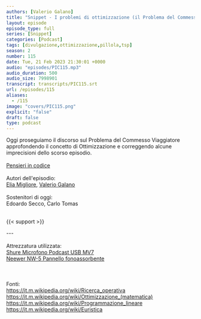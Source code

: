 ```yaml
---
authors: [Valerio Galano]
title: "Snippet - I problemi di ottimizzazione (il Problema del Commesso Viaggiatore errata corrige)"
layout: episode
episode_type: full
series: [Snippet]
categories: [Podcast]
tags: [divulgazione,ottimizzazione,pillola,tsp]
season: 2
number: 115
date: Tue, 21 Feb 2023 21:30:01 +0000
audio: "episodes/PIC115.mp3"
audio_duration: 500
audio_size: 7998901
transcript: transcripts/PIC115.srt
url: /episodes/115
aliases: 
  - /115
image: "covers/PIC115.png"
explicit: "false"
draft: false
type: podcast
---
```

Oggi proseguiamo il discorso sul Problema del Commesso Viaggiatore approfondendo il concetto di Ottimizzazione e correggendo alcune imprecisioni dello scorso episodio.<br />
<br />
<a href="https://pensieriincodice.it" target="_blank" rel="noreferrer noopener">Pensieri in codice</a><br />
<br />
Autori dell'episodio:<br />
<a href="https://github.com/eliax1996" target="_blank" rel="noreferrer noopener">Elia Migliore</a>, <a href="https://valeriogalano.it" target="_blank" rel="noreferrer noopener">Valerio Galano</a><br />
<br />
Sostenitori di oggi:<br />
Edoardo Secco, Carlo Tomas<br />
<br />


{{< support >}}

---<br />
<br />
Attrezzatura utilizzata:<br />
<a href="https://amzn.to/3862ZRf" target="_blank" rel="noreferrer noopener">Shure Microfono Podcast USB MV7</a><br />
<a href="https://amzn.to/3rysTFP" target="_blank" rel="noreferrer noopener">Neewer NW-5 Pannello fonoassorbente</a><br />
<br />
<br />
<br />
Fonti:<br />
https://it.m.wikipedia.org/wiki/Ricerca_operativa<br />
https://it.m.wikipedia.org/wiki/Ottimizzazione_(matematica)<br />
https://it.m.wikipedia.org/wiki/Programmazione_lineare<br />
https://it.m.wikipedia.org/wiki/Euristica<br />
<br />






